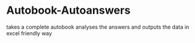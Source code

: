 # Autobook-Autoanswers

takes a complete autobook analyses the answers and outputs the data in excel friendly way
